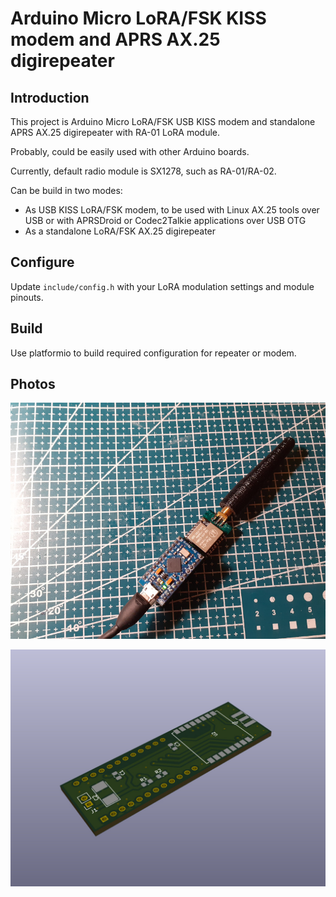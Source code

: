 # Arduino Micro LoRA/FSK KISS modem and APRS AX.25 digirepeater

## Introduction
This project is Arduino Micro LoRA/FSK USB KISS modem and standalone APRS AX.25 digirepeater with RA-01 LoRA module. 

Probably, could be easily used with other Arduino boards.

Currently, default radio module is SX1278, such as RA-01/RA-02.

Can be build in two modes:
- As USB KISS LoRA/FSK modem, to be used with Linux AX.25 tools over USB or with APRSDroid or Codec2Talkie applications over USB OTG
- As a standalone LoRA/FSK AX.25 digirepeater

## Configure
Update `include/config.h` with your LoRA modulation settings and module pinouts.

## Build
Use platformio to build required configuration for repeater or modem.

## Photos
![Device](extras/images/digirepeater.jpg)

![Board](extras/images/board.jpg)
